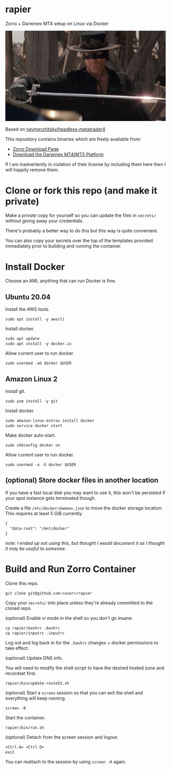 # rapier

Zorro + Darwinex MT4 setup on Linux via Docker

![](img/zorro.jpg)

Based on [nevmerzhitsky/headless-metatrader4](https://github.com/nevmerzhitsky/headless-metatrader4)

This repository contains binaries which are freely available from:

- [Zorro Download Page](https://zorro-project.com/download.php)
- [Download the Darwinex MT4/MT5 Platform](https://help.darwinex.com/download-the-darwinex-mt4-mt5-platforms)

If I am inadvertently in violation of their license by including them
here then I will happily remove them.

# Clone or fork this repo (and make it private)

Make a _private_ copy for yourself so you can update the files in
`secrets/` without giving away your credentials.

There's probably a better way to do this but this way is quite
convenient.

You can also copy your secrets over the top of the templates provided
immediately prior to building and running the container.

# Install Docker

Choose an AMI, anything that can run Docker is fine.

## Ubuntu 20.04

Install the AWS tools.

```
sudo apt install -y awscli
```

Install docker.

```
sudo apt update
sudo apt install -y docker.io
```

Allow current user to run docker.

```
sudo usermod -aG docker $USER
```

## Amazon Linux 2

Install git.

```
sudo yum install -y git
```

Install docker.

```
sudo amazon-linux-extras install docker
sudo service docker start
```

Make docker auto-start.

```
sudo chkconfig docker on
```

Allow current user to run docker.

```
sudo usermod -a -G docker $USER
```

## (optional) Store docker files in another location

If you have a fast local disk you may want to use it, this won't be
persisted if your spot instance gets terminated though.

Create a file `/etc/docker/daemon.json` to move the docker
storage location. This requires at least 5 GiB currently.

```
{
  "data-root": "/mnt/docker"
}
```

_note: I ended up not using this, but thought I would document it as
I thought it may be useful to someone._

# Build and Run Zorro Container

Clone this repo.

```
git clone git@github.com:<user>/rapier
```

Copy your `secrets/` into place unless they're already committed to the
cloned repo.

(optional) Enable vi mode in the shell so you don't go insane.

```
cp rapier/bashrc .bashrc
cp rapier/inputrc .inputrc
```

Log out and log back in for the `.bashrc` changes + docker permissions
to take effect.

(optional) Update DNS info.

You will need to modify the shell script to have the desired hosted zone
and recordset first.

```
rapier/bin/update-route53.sh
```

(optional) Start a `screen` session so that you can exit the shell and everything will keep running.

```
screen -R
```

Start the container.

```
rapier/bin/run.sh
```

(optional) Detach from the screen session and logout.

```
<Ctrl-A> <Ctrl-D>
exit
```

You can reattach to the session by using `screen -R` again.
